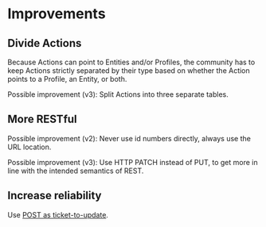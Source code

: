 # Improvements

## Divide Actions

Because Actions can point to Entities and/or Profiles, the community has to keep Actions strictly separated by their type based on whether the Action points to a Profile, an Entity, or both.

Possible improvement (v3): Split Actions into three separate tables.

## More RESTful

Possible improvement (v2): Never use id numbers directly, always use the URL location.

Possible improvement (v3): Use HTTP PATCH instead of PUT, to get more in line with the intended semantics of REST.

## Increase reliability

Use [POST as ticket-to-update](https://docs.google.com/document/d/1s0joc0yb6kXpXZGfdE9SRutoPQuK9RVa77f92xsXzrM).
